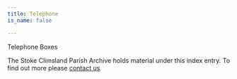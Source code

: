 ```yaml
---
title: Telephone
is_name: false

---
```


Telephone Boxes


The Stoke Climsland Parish Archive holds material under this index entry. To find out more please [contact us](/contact/)
